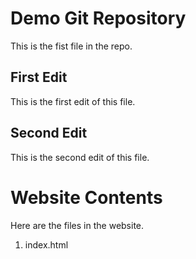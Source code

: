# Demo Git Repository

This is the fist file in the repo.

## First Edit

This is the first edit of this file. 

## Second Edit

This is the second edit of this file. 

# Website Contents

Here are the files in the website.

1. index.html